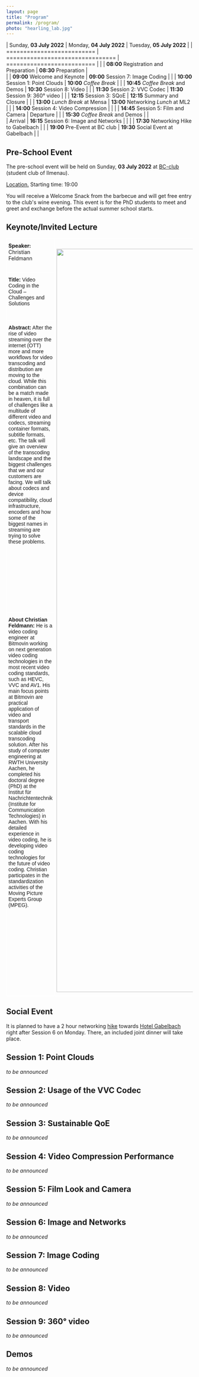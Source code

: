 ```yaml
---
layout: page
title: "Program"
permalink: /program/
photo: "hearling_lab.jpg"
---
```



| Sunday, **03 July 2022**  	  | Monday, **04 July 2022**   		 		| Tuesday, **05 July 2022**   	  		|
| ==========================	  | ================================ 		| ==========================  	  		|
| 		 		            	  | **08:00** Registration and Preparation	| **08:30** Preparation			   	  	|	
| 			   	             	  | **09:00** Welcome and Keynote         	| **09:00** Session 7: Image Coding	  	|
|	        	             	  | **10:00** Session 1: Point Clouds		| **10:00** _Coffee Break_ 		   	  	|
| 		                     	  | **10:45** _Coffee Break_ and Demos	   	| **10:30** Session 8: Video     	  	|
| 		                     	  | **11:30** Session 2: VVC Codec 			| **11:30** Session 9: 360° video	  	|
| 		                     	  | **12:15** Session 3: SQoE				| **12:15** Summary and Closure	 	  	|
| 		                    	  | **13:00** _Lunch Break_ at Mensa		| **13:00** Networking _Lunch_ at ML2 	|
|		                    	  | **14:00** Session 4: Video Compression	|                            	  		|
| 				             	  | **14:45** Session 5: Film and Camera 	| Departure		 				 		|
| 				            	  | **15:30** _Coffee Break_ and Demos	   	|                                	 	|	
| Arrival	 		        	  | **16:15** Session 6: Image and Networks	|                            	 	    |
| 				           		  | **17:30** Networking Hike to Gabelbach	|                            	   		|
| **19:00**	Pre-Event at BC club  | **19:30** Social Event at Gabelbach		|                    	          		|



## Pre-School Event
The pre-school event will be held on Sunday, **03 July 2022** at [BC-club](https://bc-club.de/) (student club of Ilmenau).

<a href="https://osm.org/go/0GqhODM8D?m=" target="_blank">Location.</a> Starting time: 19:00

You will receive a Welcome Snack from the barbecue and will get free entry to the club's wine evening. This event is for the PhD students to meet and greet and exchange before the actual summer school starts. 

## Keynote/Invited Lecture

<style type="text/css">
.tg  {border-collapse:collapse;border-spacing:0;}
.tg td{border-color:black;border-style:solid;border-width:1px;font-family:Arial, sans-serif;font-size:14px;
  overflow:hidden;padding:10px 5px;word-break:normal;}
.tg th{border-color:black;border-style:solid;border-width:1px;font-family:Arial, sans-serif;font-size:14px;
  font-weight:normal;overflow:hidden;padding:10px 5px;word-break:normal;}
.tg .tg-zv4m{border-color:#ffffff;text-align:left;vertical-align:top}
.tg .tg-ztdv{border-color:#ffffff;font-family:inherit;text-align:center;vertical-align:middle}
.tg .tg-sd0v{border-color:#ffffff;font-family:inherit;text-align:left;vertical-align:top}
</style>
<table class="tg">
<thead>
  <tr>
    <td class="tg-sd0v"><b>Speaker:</b> Christian Feldmann</td>
    <td class="tg-ztdv" rowspan="4"><br><img src="/SVCP2022/assets/images/keynote_speaker.jpg" width="2000"/>  </td>
  </tr>
  <tr>
    <td class="tg-zv4m"><b>Title:</b> Video Coding in the Cloud – Challenges and Solutions</td>
  </tr>
  <tr>
    <td class="tg-zv4m"><b>Abstract:</b> After the rise of video streaming over the internet (OTT) more and more workflows for video transcoding and distribution are moving to the cloud. While this combination can be a match made in heaven, it is full of challenges like a multitude of different video and codecs, streaming container formats, subtitle formats, etc. The talk will give an overview of the transcoding landscape and the biggest challenges that we and our customers are facing. We will talk about codecs and device compatibility, cloud infrastructure, encoders and how some of the biggest names in streaming are trying to solve these problems.</td>
  </tr>
  <tr>
    <td class="tg-zv4m"> <b> About Christian Feldmann:</b> He is a video coding engineer at Bitmovin working on next generation video coding technologies in the most recent video coding standards, such as HEVC, VVC and AV1. His main focus points at Bitmovin are practical application of video and transport standards in the scalable cloud transcoding solution. After his study of computer engineering at RWTH University Aachen, he completed his doctoral degree (PhD) at the Institut für Nachrichtentechnik (Institute for Communication Technologies) in Aachen. With his detailed experience in video coding, he is developing video coding technologies for the future of video coding. Christian participates in the standardization activities of the Moving Picture Experts Group (MPEG).</td>
  </tr>
</thead>
</table>

## Social Event
It is planned to have a 2 hour networking [hike](https://www.komoot.de/tour/682677680) towards [Hotel Gabelbach](https://www.hotel-gabelbach.de/en/) right after Session 6 on Monday. There, an included joint dinner will take place. 

## Session 1: Point Clouds
_to be announced_
## Session 2: Usage of the VVC Codec 
_to be announced_
## Session 3: Sustainable QoE
_to be announced_
## Session 4: Video Compression Performance
_to be announced_
## Session 5: Film Look and Camera
_to be announced_
## Session 6: Image and Networks
_to be announced_
## Session 7: Image Coding
_to be announced_
## Session 8: Video
_to be announced_
## Session 9: 360° video
_to be announced_

## Demos 
_to be announced_

<!--
**TODO**
-->

<!--
* lab tours (AVLabs, hearing lab, medialab II)
* maybe hiking to a restaurant?

* Lab-Tours & Get-Together: On Sunday, 25 July, there was a Get-Together, including technical tours at the 3IT, CINIQ as well as in the TiME-Lab where participants learned more about the work of the Fraunhofer HHI and its partners.

* Spree Boat Tour: Participants of the Summer School were taken on an evening boat tour on the river Spree in Berlin, where they were treated to a delicious barbecue. The relaxed atmosphere gave them the chance to further exchange ideas after a day of fruitful discussions and to get to know each other even more, while enjoying a beautiful trip through the center of the city.

-->